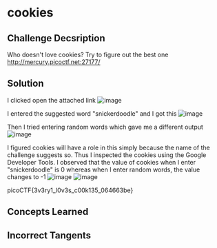 # cookies

## Challenge Decsription

Who doesn't love cookies? Try to figure out the best one
http://mercury.picoctf.net:27177/

## Solution
I clicked open the attached link
![image](https://github.com/user-attachments/assets/e0888a8c-5412-4d77-bfee-996f9c98ed6b)

I entered the suggested word "snickerdoodle" and I got this
![image](https://github.com/user-attachments/assets/abce982a-6280-4744-af48-7820230df25e)

Then I tried entering random words which gave me a different output
![image](https://github.com/user-attachments/assets/cc3dff1d-44da-4a9c-a86f-cf13185df90d)

I figured cookies will have a role in this simply because the name of the challenge suggests so. Thus I inspected the cookies using the Google Developer Tools. I observed that the value of cookies when I enter "snickerdoodle" is 0 whereas when I enter random words, the value changes to -1
![image](https://github.com/user-attachments/assets/4ebb51a3-0c80-4a5a-90a1-a6bdb438d4d0)
![image](https://github.com/user-attachments/assets/c5df2760-324a-419d-b9e4-2c2c3eb2eadf)


picoCTF{3v3ry1_l0v3s_c00k135_064663be}

## Concepts Learned

## Incorrect Tangents
